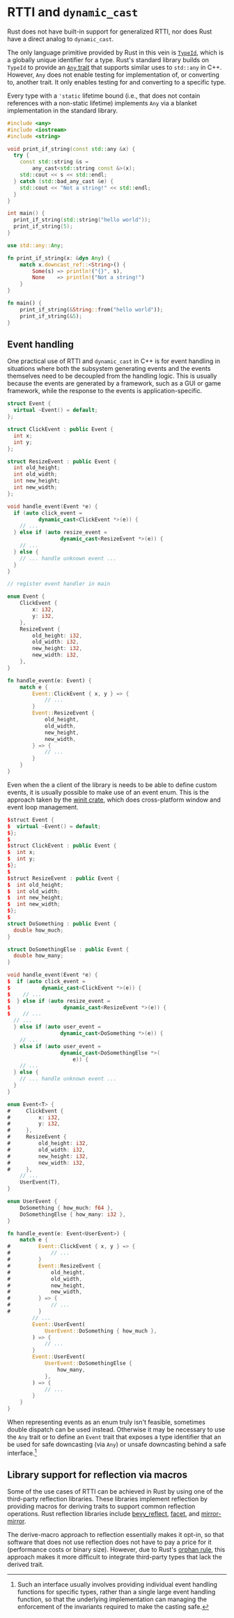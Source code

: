 # RTTI and `dynamic_cast`

Rust does not have built-in support for generalized RTTI, nor does Rust have a direct analog to
`dynamic_cast`.

The only language primitive provided by Rust in this vein is [`TypeId`](https://doc.rust-lang.org/std/any/struct.TypeId.html),
which is a globally unique identifier for a type. Rust's standard library builds on `TypeId` to provide an [`Any`
trait](https://doc.rust-lang.org/std/any/trait.Any.html) that supports similar
uses to `std::any` in C++. However, `Any` does not enable testing for
implementation of, or converting to, another trait. It only enables testing for
and converting to a specific type.

Every type with a `'static` lifetime bound (i.e., that does not contain
references with a non-static lifetime) implements `Any` via a blanket implementation in
the standard library.

<div class="comparison">

```cpp
#include <any>
#include <iostream>
#include <string>

void print_if_string(const std::any &x) {
  try {
    const std::string &s =
        any_cast<std::string const &>(x);
    std::cout << s << std::endl;
  } catch (std::bad_any_cast &e) {
    std::cout << "Not a string!" << std::endl;
  }
}

int main() {
  print_if_string(std::string("hello world"));
  print_if_string(5);
}
```

```rust
use std::any::Any;

fn print_if_string(x: &dyn Any) {
    match x.downcast_ref::<String>() {
        Some(s) => println!("{}", s),
        None    => println!("Not a string!")
    }
}

fn main() {
    print_if_string(&String::from("hello world"));
    print_if_string(&5);
}
```

</div>

## Event handling

One practical use of RTTI and `dynamic_cast` in C++ is for event handling in
situations where both the subsystem generating events and the events themselves
need to be decoupled from the handling logic. This is usually because the events
are generated by a framework, such as a GUI or game framework, while the
response to the events is application-specific.

<div class="comparison">

```cpp
struct Event {
  virtual ~Event() = default;
};

struct ClickEvent : public Event {
  int x;
  int y;
};

struct ResizeEvent : public Event {
  int old_height;
  int old_width;
  int new_height;
  int new_width;
};

void handle_event(Event *e) {
  if (auto click_event =
          dynamic_cast<ClickEvent *>(e)) {
    // ...
  } else if (auto resize_event =
                 dynamic_cast<ResizeEvent *>(e)) {
    // ...
  } else {
    // ... handle unknown event ...
  }
}

// register event handler in main
```

```rust
enum Event {
    ClickEvent {
        x: i32,
        y: i32,
    },
    ResizeEvent {
        old_height: i32,
        old_width: i32,
        new_height: i32,
        new_width: i32,
    },
}

fn handle_event(e: Event) {
    match e {
        Event::ClickEvent { x, y } => {
            // ...
        }
        Event::ResizeEvent {
            old_height,
            old_width,
            new_height,
            new_width,
        } => {
            // ...
        }
    }
}
```

</div>

Even when the a client of the library is needs to be able to define custom
events, it is usually possible to make use of an event enum. This is the
approach taken by the [winit
crate](https://docs.rs/winit/latest/winit/event/enum.Event.html), which does
cross-platform window and event loop management.

<div class="comparison">

```cpp
$struct Event {
$  virtual ~Event() = default;
$};
$
$struct ClickEvent : public Event {
$  int x;
$  int y;
$};
$
$struct ResizeEvent : public Event {
$  int old_height;
$  int old_width;
$  int new_height;
$  int new_width;
$};
$
struct DoSomething : public Event {
  double how_much;
}

struct DoSomethingElse : public Event {
  double how_many;
}

void handle_event(Event *e) {
$  if (auto click_event =
$          dynamic_cast<ClickEvent *>(e)) {
$    // ...
$  } else if (auto resize_event =
$                 dynamic_cast<ResizeEvent *>(e)) {
$    // ...
  // ...
  } else if (auto user_event =
                 dynamic_cast<DoSomething *>(e)) {
    // ...
  } else if (auto user_event =
                 dynamic_cast<DoSomethingElse *>(
                     e)) {
    // ...
  } else {
    // ... handle unknown event ...
  }
}
```

```rust
enum Event<T> {
#     ClickEvent {
#         x: i32,
#         y: i32,
#     },
#     ResizeEvent {
#         old_height: i32,
#         old_width: i32,
#         new_height: i32,
#         new_width: i32,
#     },
    // ...
    UserEvent(T),
}

enum UserEvent {
    DoSomething { how_much: f64 },
    DoSomethingElse { how_many: i32 },
}

fn handle_event(e: Event<UserEvent>) {
    match e {
#         Event::ClickEvent { x, y } => {
#             // ...
#         }
#         Event::ResizeEvent {
#             old_height,
#             old_width,
#             new_height,
#             new_width,
#         } => {
#             // ...
#         }
        // ...
        Event::UserEvent(
            UserEvent::DoSomething { how_much },
        ) => {
            // ...
        }
        Event::UserEvent(
            UserEvent::DoSomethingElse {
                how_many,
            },
        ) => {
            // ...
        }
    }
}
```

</div>

When representing events as an enum truly isn't feasible, sometimes double
dispatch <!-- TODO: link to visitor --> can be used instead. Otherwise it may be
necessary to use the `Any` trait or to define an `Event` trait that exposes a
type identifier that an be used for safe downcasting (via `Any`) or unsafe
downcasting behind a safe interface.[^safe-event-handler]

[^safe-event-handler]: Such an interface usually involves providing individual
    event handling functions for specific types, rather than a single large
    event handling function, so that the underlying implementation can managing
    the enforcement of the invariants required to make the casting safe.

## Library support for reflection via macros

Some of the use cases of RTTI can be achieved in Rust by using one of the third-party
reflection libraries. These libraries implement reflection by providing macros
for deriving traits to support common reflection operations. Rust reflection libraries include
[bevy\_reflect](https://docs.rs/bevy_reflect/latest/bevy_reflect/), [facet](https://facet.rs/), and
[mirror-mirror](https://docs.rs/mirror-mirror/latest/mirror_mirror/).

The derive-macro approach to reflection essentially makes it opt-in, so that software that
does not use reflection does not have to pay a price for it (performance costs or binary size). However,
due to Rust's [orphan rule](https://doc.rust-lang.org/reference/items/implementations.html#orphan-rules),
this approach makes it more difficult to integrate third-party types that lack the derived trait.

